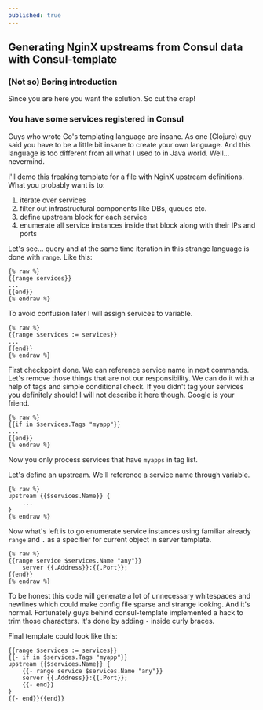 ```yaml
---
published: true
---
```

## Generating NginX upstreams from Consul data with Consul-template

### (Not so) Boring introduction
Since you are here you want the solution. So cut the crap!

### You have some services registered in Consul

Guys who wrote Go's templating language are insane. As one (Clojure) guy said you have to be a little bit insane to create your own language. And this language is too different from all what I used to in Java world. Well... nevermind.

I'll demo this freaking template for a file with NginX upstream definitions.
What you probably want is to:
1. iterate over services
2. filter out infrastructural components like DBs, queues etc.
3. define upstream block for each service
4. enumerate all service instances inside that block along with their IPs and ports

Let's see... query and at the same time iteration in this strange language is done with `range`.
Like this:
```text
{% raw %}
{{range services}}
...
{{end}}
{% endraw %}
```
To avoid confusion later I will assign services to variable.
```text
{% raw %}
{{range $services := services}}
...
{{end}}
{% endraw %}
```
First checkpoint done. We can reference service name in next commands.
Let's remove those things that are not our responsibility. We can do it with a help of tags and simple conditional check. If you didn't tag your services you definitely should! I will not describe it here though. Google is your friend.

```text
{% raw %}
{{if in $services.Tags "myapp"}}
...
{{end}}
{% endraw %}
```
Now you only process services that have `myapps` in tag list.


Let's define an upstream. We'll reference a service name through variable.

```text
{% raw %}
upstream {{$services.Name}} {
	...
}
{% endraw %}
```
Now what's left is to go enumerate service instances using familiar already `range` and `.` as a specifier for current object in server template.
```text
{% raw %}
{{range service $services.Name "any"}}
	server {{.Address}}:{{.Port}};
{{end}}
{% endraw %}
```

To be honest this code will generate a lot of unnecessary whitespaces and newlines which could make config file sparse and strange looking. And it's normal. Fortunately guys behind consul-template implemented a hack to trim those characters. It's done by adding `-` inside curly braces.

Final template could look like this:

```text
{{range $services := services}}
{{- if in $services.Tags "myapp"}}
upstream {{$services.Name}} {
	{{- range service $services.Name "any"}}
	server {{.Address}}:{{.Port}};
	{{- end}}
}
{{- end}}{{end}}
```
